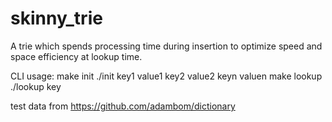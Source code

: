 # skinny_trie

A trie which spends processing time during insertion to optimize speed and space efficiency at lookup time.

CLI usage:
make init
./init key1 value1 key2 value2 keyn valuen
make lookup
./lookup key

test data from https://github.com/adambom/dictionary
